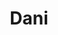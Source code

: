 ---
title: Dani
date: 
draft: false

# descripcion
description : Anillo de plata 925 y nácar

materials: Plata 925

color: Plateado y nácar

dimensions: 17ml diámetro

code: 05-23-0607

type: "Anillos"

categories: [destacados]

# Images
# first image will be shown in the product page
images:
  # - image: "images/path_to_image"
  # La ubicacion de las imagenes es imagenes/Anillos/Anillos.Plata/05-23-0607-dani
  - image: "./images/anillos/plata/05-23-0607.JPG"
---